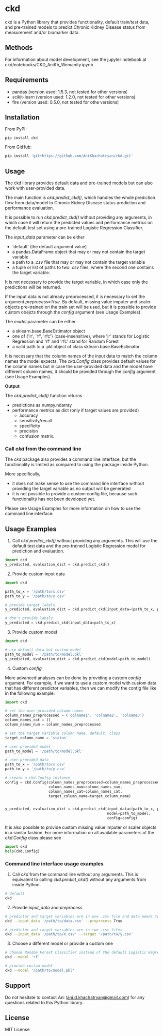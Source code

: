 # ckd
ckd is a Python library that provides functionality, default train/test data, and pre-trained models to predict Chronic Kidney Disease status from measurement and/or biomarker data.

## Methods
For information about model development, see the jupyter notebook at ckd/notebooks/CKD_AniKh_Wemanity.ipynb

## Requirements
- pandas (version used: 1.5.3, not tested for other versions)
- scikit-learn (version used: 1.2.0, not tested for other versions)
- fire (version used: 0.5.0, not tested for othe versions)

## Installation

From PyPI:
```commandline
pip install ckd
```

From GitHub:

```python
pip install 'git+https://github.com/AniKhachatryan/ckd.git'
```


## Usage
The ckd library provides default data and pre-trained models but can also work with user-provided data.

The main function is _ckd.predict_ckd()_, which handles the whole prediction flow from data/model to Chronic Kidney Disease status prediction and performance evaluation. 

It is possible to run _ckd.predict_ckd()_ without providing any arguments, in which case it will return the predicted values and performance metrics on the default test set using a pre-trained Logistic Regression Classifier.

The _input_data_ parameter can be either
- 'default' (the default argument value)
- a pandas.DataFrame object that may or may not contain the target variable
- a path to a _.csv_ file that may or may not contain the target variable
- a tuple or list of paths to two _.csv_ files, where the second one contains the target variable. 

It is not necessary to provide the target variable, in which case only the predictions will be returned.

If the input data is not already preprocessed, it is necessary to set the argument _preprocess=True_. By default, missing value imputer and scaler objects pre-trained on the train set will be used, but it is possible to provide custom obejcts through the _config_ argument (see Usage Examples).

The _model_ parameter can be either
- a sklearn.base.BaseEstimator object
- one of {'lr', 'rf', 'rfc'} (case-insensitive), where 'lr' stands for Logistic Regression and 'rf' and 'rfc' stand for Random Forest
- a valid path to a .pkl object of class sklearn.base.BaseEstimator. 

It is necessary that the column names of the input data to match the column names the model expects. The _ckd.Config_ class provides default values for the column names but in case the user-provided data and the model have different column names, it should be provided through the _config_ argument (see Usage Examples).

**Output**: 

The _ckd.predict_ckd()_ function returns
- predictions as numpy.ndarray
- performance metrics as dict (only if target values are provided)
  - accuracy
  - sensitivity/recall
  - specificity
  - precision
  - confusion matrix.

### Call _ckd_ from the command line

The _ckd_ package also provides a command line interface, but the functionality is limited as compared to using the package inside Python. 

More specifically, 
- it does not make sense to use the command line interface without providing the target variable as no output will be generated
- it is not possible to provide a custom config file, because such functionality has not been developed yet.

Please see Usage Examples for more information on how to use the command line interface.


## Usage Examples
1. Call _ckd.predict_ckd()_ without providing any arguments. This will use the default test data and the pre-trained Logistic Regression model for prediction and evaluation. 
```python
import ckd
y_predicted, evaluation_dict = ckd.predict_ckd()
```
2. Provide custom input data
```python
import ckd

path_to_x = '/path/to/x.csv'
path_to_y = '/path/to/y.csv'

# provide target labels
y_predicted, evaluation_dict = ckd.predict_ckd(input_data=(path_to_x, path_to_y))

# don't provide labels
y_predicted = ckd.predict_ckd(input_data=path_to_x)
```



3. Provide custom model
```python
import ckd

# use default data but custom model
path_to_model = '/path/to/model.pkl'
y_predicted, evaluation_dict = ckd.predict_ckd(model=path_to_model)
```
4. Custom _config_

More advanced analyses can be done by providing a 
custom _config_ argument. For example, if we want to use a 
custom model with custom data that has different predictor
variables, then we can modify the config file like in the
following example.

```python
import ckd

# set the user-provided column names
column_names_preprocessed = ('colname1', 'colname2', 'colname3')
column_names_cat = ()
column_names_num = column_names_preprocessed

# set the target variable column name, default: class
target_column_name = 'status'

# user-provided model
path_to_model = '/path/to/model.pkl'

# user-provided data
path_to_x = '/path/to/x.csv'
path_to_y = '/path/to/y.csv'

# create a ckd.Config instance
config = ckd.Config(column_names_preprocessed=column_names_preprocessed,
                    column_names_num=column_names_num,
                    column_names_cat=column_names_cat, 
                    target_column_name=target_column_name)


y_predicted, evaluation_dict = ckd.predict_ckd(input_data=(path_to_x, path_to_y), 
                                               model=path_to_model, 
                                               config=config)

```

It is also possible to provide custom missing value imputer or scaler objects in a similar fashion. For more information on all available parameters of the _ckd.Config_ class please see
```python
import ckd
help(ckd.Config)
```

### Command line interface usage examples

1. Call _ckd_ from the command line without any arguments. This is equivalent to calling _ckd.predict_ckd()_ without any arguments from inside Python.
```bash
# default
ckd
```

2. Provide _input_data_ and _preprocess_
```bash
# predictor and target variables are in one .csv file and data needs to be preprocessed
ckd --input_data '/path/to/data.csv' --preprocess True

# predictor and target variables are in two .csv files
ckd --input_data '/path/to/X.csv' --target '/path/to/y.csv'
```

3. Choose a different model or provide a custom one
```bash
# choose Random Forest Classifier instead of the defautl Logistic Regression
ckd --model 'rf'

# provide custom model
ckd --model '/path/to/model.pkl'
```

## Support
Do not hesitate to contact Ani (ani.d.khachatryan@gmail.com) for any questions related to this Python library.

## License
MIT License